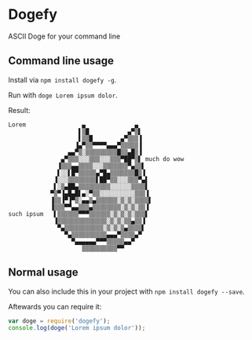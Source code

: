 # Dogefy
ASCII Doge for your command line

## Command line usage

Install via `npm install dogefy -g`.

Run with `doge Lorem ipsum dolor`.

Result:
```
Lorem                ▄              ▄
                    ▌▒█           ▄▀▒▌
                    ▌▒▒█        ▄▀▒▒▒▐
                   ▐▄▀▒▒▀▀▀▀▄▄▄▀▒▒▒▒▒▐
                 ▄▄▀▒░▒▒▒▒▒▒▒▒▒█▒▒▄█▒▐
               ▄▀▒▒▒░░░▒▒▒░░░▒▒▒▀██▀▒▌ much do wow
              ▐▒▒▒▄▄▒▒▒▒░░░▒▒▒▒▒▒▒▀▄▒▒▌
              ▌░░▌█▀▒▒▒▒▒▄▀█▄▒▒▒▒▒▒▒█▒▐
             ▐░░░▒▒▒▒▒▒▒▒▌██▀▒▒░░░▒▒▒▀▄▌
             ▌░▒▄██▄▒▒▒▒▒▒▒▒▒░░░░░░▒▒▒▒▌
            ▀▒▀▐▄█▄█▌▄░▀▒▒░░░░░░░░░░▒▒▒▐
            ▐▒▒▐▀▐▀▒░▄▄▒▄▒▒▒▒▒▒░▒░▒░▒▒▒▒▌
            ▐▒▒▒▀▀▄▄▒▒▒▄▒▒▒▒▒▒▒▒░▒░▒░▒▒▐
such ipsum   ▌▒▒▒▒▒▒▀▀▀▒▒▒▒▒▒░▒░▒░▒░▒▒▒▌
             ▐▒▒▒▒▒▒▒▒▒▒▒▒▒▒░▒░▒░▒▒▄▒▒▐
              ▀▄▒▒▒▒▒▒▒▒▒▒▒░▒░▒░▒▄▒▒▒▒▌
                ▀▄▒▒▒▒▒▒▒▒▒▒▄▄▄▀▒▒▒▒▄▀
                  ▀▄▄▄▄▄▄▀▀▀▒▒▒▒▒▄▄▀
                     ▒▒▒▒▒▒▒▒▒▒▀▀
```

## Normal usage
You can also include this in your project with `npm install dogefy --save`.

Aftewards you can require it:

```javascript
var doge = require('dogefy');
console.log(doge('Lorem ipsum dolor'));
```

